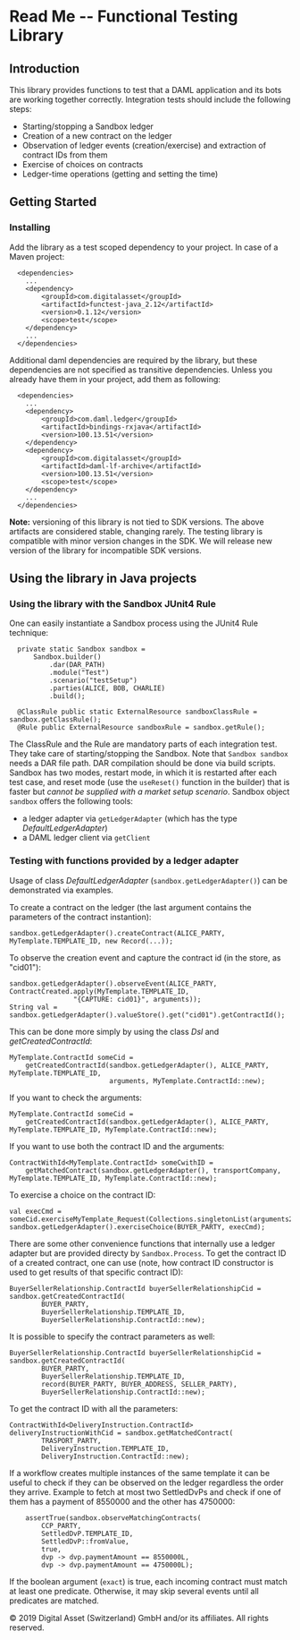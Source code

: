 # Read Me -- Functional Testing Library
## Introduction
This library provides functions to test that a DAML application and its bots are working together correctly. Integration tests should include the following steps:
* Starting/stopping a Sandbox ledger
* Creation of a new contract on the ledger
* Observation of ledger events (creation/exercise) and extraction of contract IDs from them
* Exercise of choices on contracts
* Ledger-time operations (getting and setting the time)


## Getting Started

### Installing

Add the library as a test scoped dependency to your project. In case of a Maven project:
```
  <dependencies>
    ...
    <dependency>
        <groupId>com.digitalasset</groupId>
        <artifactId>functest-java_2.12</artifactId>
        <version>0.1.12</version>
        <scope>test</scope>
    </dependency>
    ...
  </dependencies>
```
Additional daml dependencies are required by the library, but these dependencies are not specified as transitive dependencies. Unless you already have them in your project, add them as following:
```
  <dependencies>
    ...
    <dependency>
        <groupId>com.daml.ledger</groupId>
        <artifactId>bindings-rxjava</artifactId>
        <version>100.13.51</version>
    </dependency>
    <dependency>
        <groupId>com.digitalasset</groupId>
        <artifactId>daml-lf-archive</artifactId>
        <version>100.13.51</version>
        <scope>test</scope>
    </dependency>
    ...
  </dependencies>
```
**Note:** versioning of this library is not tied to SDK versions. The above artifacts are considered stable, changing rarely. The testing library is compatible with minor version changes in the SDK. We will release new version of the library for incompatible SDK versions.

## Using the library in Java projects

### Using the library with the Sandbox JUnit4 Rule

One can easily instantiate a Sandbox process using the JUnit4 Rule technique:
```
  private static Sandbox sandbox =
      Sandbox.builder()
          .dar(DAR_PATH)
          .module("Test")
          .scenario("testSetup")
          .parties(ALICE, BOB, CHARLIE)
          .build();

  @ClassRule public static ExternalResource sandboxClassRule = sandbox.getClassRule();
  @Rule public ExternalResource sandboxRule = sandbox.getRule();
```
The ClassRule and the Rule are mandatory parts of each integration test. They take care of starting/stopping the Sandbox. Note that `Sandbox sandbox` needs a DAR file path. DAR compilation should be done via build scripts.
Sandbox has two modes, restart mode, in which it is restarted after each test case, and reset mode (use the `useReset()` function in the builder) that is faster but *cannot be supplied with a market setup scenario*.
Sandbox object `sandbox` offers the following tools:
- a ledger adapter via `getLedgerAdapter` (which has the type *DefaultLedgerAdapter*)
- a DAML ledger client via `getClient`

### Testing with functions provided by a ledger adapter

Usage of class *DefaultLedgerAdapter* (`sandbox.getLedgerAdapter()`) can be demonstrated via examples.

To create a contract on the ledger (the last argument contains the parameters of the contract instantion):
```
sandbox.getLedgerAdapter().createContract(ALICE_PARTY, MyTemplate.TEMPLATE_ID, new Record(...));
```
To observe the creation event and capture the contract id (in the store, as "cid01"):
```
sandbox.getLedgerAdapter().observeEvent(ALICE_PARTY, ContractCreated.apply(MyTemplate.TEMPLATE_ID,
                "{CAPTURE: cid01}", arguments));
String val = sandbox.getLedgerAdapter().valueStore().get("cid01").getContractId();
```
This can be done more simply by using the class *Dsl* and *getCreatedContractId*:
```
MyTemplate.ContractId someCid =
    getCreatedContractId(sandbox.getLedgerAdapter(), ALICE_PARTY, MyTemplate.TEMPLATE_ID,
                         arguments, MyTemplate.ContractId::new);
```
If you want to check the arguments:
```
MyTemplate.ContractId someCid =
    getCreatedContractId(sandbox.getLedgerAdapter(), ALICE_PARTY, MyTemplate.TEMPLATE_ID, MyTemplate.ContractId::new);
```
If you want to use both the contract ID and the arguments:

```
ContractWithId<MyTemplate.ContractId> someCwithID =
    getMatchedContract(sandbox.getLedgerAdapter(), transportCompany, MyTemplate.TEMPLATE_ID, MyTemplate.ContractId::new);
```

To exercise a choice on the contract ID:

```
val execCmd = someCid.exerciseMyTemplate_Request(Collections.singletonList(arguments2))
sandbox.getLedgerAdapter().exerciseChoice(BUYER_PARTY, execCmd);
```

There are some other convenience functions that internally use a ledger adapter but are provided directy by `Sandbox.Process`.
To get the contract ID of a created contract, one can use (note, how contract ID constructor is used to get results of that specific contract ID):
```
BuyerSellerRelationship.ContractId buyerSellerRelationshipCid = sandbox.getCreatedContractId(
        BUYER_PARTY,
        BuyerSellerRelationship.TEMPLATE_ID,
        BuyerSellerRelationship.ContractId::new);
```

It is possible to specify the contract parameters as well:
```
BuyerSellerRelationship.ContractId buyerSellerRelationshipCid = sandbox.getCreatedContractId(
        BUYER_PARTY,
        BuyerSellerRelationship.TEMPLATE_ID,
        record(BUYER_PARTY, BUYER_ADDRESS, SELLER_PARTY),
        BuyerSellerRelationship.ContractId::new);
```
To get the contract ID with all the parameters:
```
ContractWithId<DeliveryInstruction.ContractId> deliveryInstructionWithCid = sandbox.getMatchedContract(
        TRASPORT_PARTY,
        DeliveryInstruction.TEMPLATE_ID,
        DeliveryInstruction.ContractId::new);
```

If a workflow creates multiple instances of the same template it can be useful to check if they can be observed on the
ledger regardless the order they arrive.
Example to fetch at most two SettledDvPs and check if one of them has a payment of 8550000 and the other has 4750000:
```
    assertTrue(sandbox.observeMatchingContracts(
        CCP_PARTY,
        SettledDvP.TEMPLATE_ID,
        SettledDvP::fromValue,
        true,
        dvp -> dvp.paymentAmount == 8550000L,
        dvp -> dvp.paymentAmount == 4750000L);
```
If the boolean argument (`exact`) is true, each incoming contract must match at least one predicate.
Otherwise, it may skip several events until all predicates are matched.

© 2019 Digital Asset (Switzerland) GmbH and/or its affiliates. All rights reserved.
